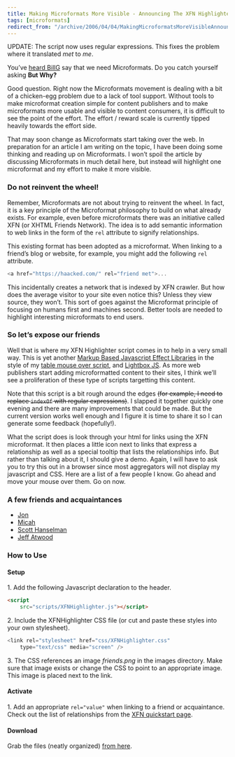 ```yaml
---
title: Making Microformats More Visible - Announcing The XFN Highlighter Script
tags: [microformats]
redirect_from: "/archive/2006/04/04/MakingMicroformatsMoreVisibleAnnouncingTheXFNHighlighterScript.aspx/"
---
```


UPDATE: The script now uses regular expressions. This fixes the problem
where it translated *met* to *me*.

You’ve [heard
BillG](http://microformats.org/blog/2006/03/20/bill-gates-at-mix06-we-need-microformats/ "We Need Microformats")
say that we need Microformats. Do you catch yourself asking **But Why?**

Good question. Right now the Microformats movement is dealing with a bit
of a chicken-egg problem due to a lack of tool support. Without tools to
make microformat creation simple for content publishers and to make
microformats more usable and visible to content consumers, it is
difficult to see the point of the effort. The effort / reward scale is
currently tipped heavily towards the effort side.

That may soon change as Microformats start taking over the web. In
preparation for an article I am writing on the topic, I have been doing
some thinking and reading up on Microformats. I won’t spoil the article
by discussing Microformats in much detail here, but instead will
highlight one microformat and my effort to make it more visible.

### Do not reinvent the wheel!

Remember, Microformats are not about trying to reinvent the wheel. In
fact, it is a key principle of the Microformat philosophy to build on
what already exists. For example, even before microformats there was an
initiative called XFN (or XHTML Friends Network). The idea is to add
semantic information to web links in the form of the `rel` attribute to
signify relationships.

This existing format has been adopted as a microformat. When linking to
a friend’s blog or website, for example, you might add the following
`rel` attribute.

```csharp
<a href="https://haacked.com/" rel="friend met">...
```

This incidentally creates a network that is indexed by XFN crawler. But
how does the average visitor to your site even notice this? Unless they
view source, they won’t. This sort of goes against the Microformat
principle of focusing on humans first and machines second. Better tools
are needed to highlight interesting microformats to end users.

### So let’s expose our friends

Well that is where my XFN Highlighter script comes in to help in a very
small way. This is yet another [Markup Based Javascript Effect
Libraries](http://weblogs.asp.net/jgalloway/archive/2006/01/18/435857.aspx "Article Highlighting Several Neat Javascript Libraries")
in the style of my [table mouse over
script](/archive/2006/02/05/AddingMouseOverRowHighlightingToTables.aspx "Adding MouseOver Row Highlighting To Tables"),
and [Lightbox
JS](http://www.huddletogether.com/projects/lightbox/ "Script to Display Pics In a Neat Way").
As more web publishers start adding microformatted content to their
sites, I think we’ll see a proliferation of these type of scripts
targetting this content.

Note that this script is a bit rough around the edges ~~(for example, I
need to replace `indexOf` with regular expressions)~~. I slapped it
together quickly one evening and there are many improvements that could
be made. But the current version works well enough and I figure it is
time to share it so I can generate some feedback (hopefully!).

What the script does is look through your html for links using the XFN
microformat. It then places a little icon next to links that express a
relationship as well as a special tooltip that lists the relationships
info. But rather than talking about it, I should give a demo. Again, I
will have to ask you to try this out in a browser since most aggregators
will not display my javascript and CSS. Here are a list of a few people
I know. Go ahead and move your mouse over them. Go on now.

### A few friends and acquaintances

-   [Jon](http://weblogs.asp.net/jgalloway/ "Jon's Blog")
-   [Micah](http://www.micahdylan.com/ "Micah's Blog")
-   [Scott Hanselman](http://www.hanselman.com/blog/ "Scott's Blog")
-   [Jeff Atwood](http://codinghorror.com/blog/ "Jeff's Blog")

### How to Use

#### Setup

​1. Add the following Javascript declaration to the header.

```html
<script 
    src="scripts/XFNHighlighter.js"></script>
```

​2. Include the XFNHighlighter CSS file (or cut and paste these styles
into your own stylesheet).

```csharp
<link rel="stylesheet" href="css/XFNHighlighter.css" 
    type="text/css" media="screen" />
```

​3. The CSS references an image *friends.png* in the images directory.
Make sure that image exists or change the CSS to point to an appropriate
image. This image is placed next to the link.

#### Activate

​1. Add an appropriate `rel="value"` when linking to a friend or
acquaintance. Check out the list of relationships from the [XFN
quickstart page](http://gmpg.org/xfn/join "Join the XFN").

#### Download

Grab the files (neatly organized) [from
here](http://tools.veloc-it.com/tabid/58/grm2id/6/Default.aspx "XFN Highlighter code").

